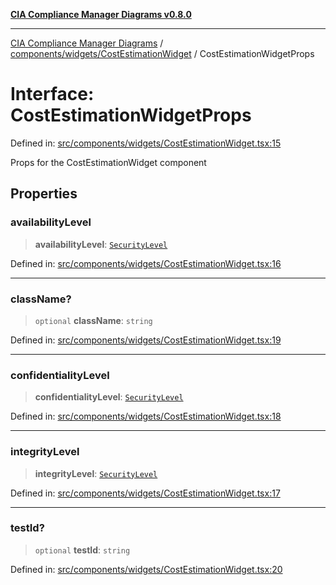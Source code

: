 [**CIA Compliance Manager Diagrams v0.8.0**](../../../../README.md)

***

[CIA Compliance Manager Diagrams](../../../../modules.md) / [components/widgets/CostEstimationWidget](../README.md) / CostEstimationWidgetProps

# Interface: CostEstimationWidgetProps

Defined in: [src/components/widgets/CostEstimationWidget.tsx:15](https://github.com/Hack23/cia-compliance-manager/blob/ab84d120f6a49e6faf7bc7924811e0da9b635211/src/components/widgets/CostEstimationWidget.tsx#L15)

Props for the CostEstimationWidget component

## Properties

### availabilityLevel

> **availabilityLevel**: [`SecurityLevel`](../../../../types/cia/type-aliases/SecurityLevel.md)

Defined in: [src/components/widgets/CostEstimationWidget.tsx:16](https://github.com/Hack23/cia-compliance-manager/blob/ab84d120f6a49e6faf7bc7924811e0da9b635211/src/components/widgets/CostEstimationWidget.tsx#L16)

***

### className?

> `optional` **className**: `string`

Defined in: [src/components/widgets/CostEstimationWidget.tsx:19](https://github.com/Hack23/cia-compliance-manager/blob/ab84d120f6a49e6faf7bc7924811e0da9b635211/src/components/widgets/CostEstimationWidget.tsx#L19)

***

### confidentialityLevel

> **confidentialityLevel**: [`SecurityLevel`](../../../../types/cia/type-aliases/SecurityLevel.md)

Defined in: [src/components/widgets/CostEstimationWidget.tsx:18](https://github.com/Hack23/cia-compliance-manager/blob/ab84d120f6a49e6faf7bc7924811e0da9b635211/src/components/widgets/CostEstimationWidget.tsx#L18)

***

### integrityLevel

> **integrityLevel**: [`SecurityLevel`](../../../../types/cia/type-aliases/SecurityLevel.md)

Defined in: [src/components/widgets/CostEstimationWidget.tsx:17](https://github.com/Hack23/cia-compliance-manager/blob/ab84d120f6a49e6faf7bc7924811e0da9b635211/src/components/widgets/CostEstimationWidget.tsx#L17)

***

### testId?

> `optional` **testId**: `string`

Defined in: [src/components/widgets/CostEstimationWidget.tsx:20](https://github.com/Hack23/cia-compliance-manager/blob/ab84d120f6a49e6faf7bc7924811e0da9b635211/src/components/widgets/CostEstimationWidget.tsx#L20)
